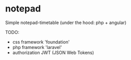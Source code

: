 # notepad
Simple notepad-timetable (under the hood: php + angular)

TODO:<br />
<ul>
<li>css framework 'foundation'</li>
<li>php framework 'laravel'</li>
<li>authorization JWT (JSON Web Tokens)</li>
</ul>
